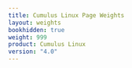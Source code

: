 ```yaml
---
title: Cumulus Linux Page Weights
layout: weights
bookhidden: true
weight: 999
product: Cumulus Linux
version: "4.0"
---
```


